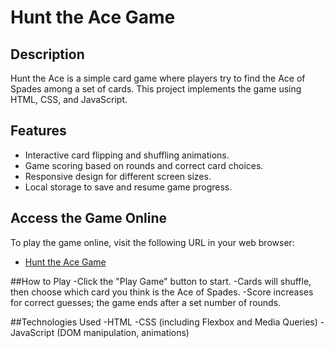
# Hunt the Ace Game

## Description
Hunt the Ace is a simple card game where players try to find the Ace of Spades among a set of cards. This project implements the game using HTML, CSS, and JavaScript.

## Features
- Interactive card flipping and shuffling animations.
- Game scoring based on rounds and correct card choices.
- Responsive design for different screen sizes.
- Local storage to save and resume game progress.
## Access the Game Online
To play the game online, visit the following URL in your web browser:
- [Hunt the Ace Game](https://a-arti.github.io/Card--game/)

##How to Play
-Click the "Play Game" button to start.
-Cards will shuffle, then choose which card you think is the Ace of Spades.
-Score increases for correct guesses; the game ends after a set number of rounds.

##Technologies Used
-HTML
-CSS (including Flexbox and Media Queries)
-JavaScript (DOM manipulation, animations)
